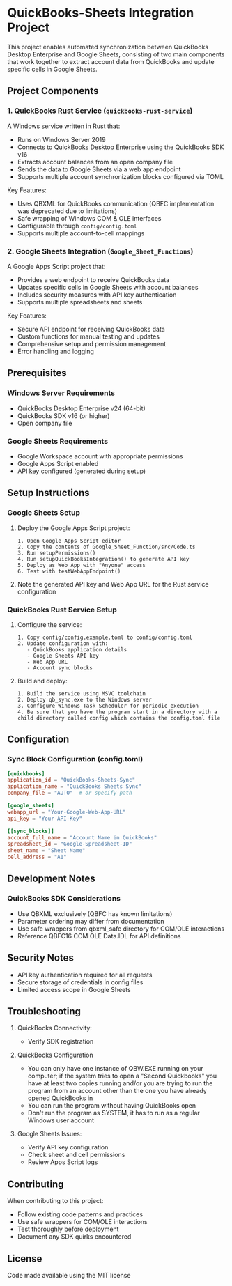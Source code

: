 # QuickBooks-Sheets Integration Project

This project enables automated synchronization between QuickBooks Desktop Enterprise and Google Sheets, consisting of two main components that work together to extract account data from QuickBooks and update specific cells in Google Sheets.

## Project Components

### 1. QuickBooks Rust Service (`quickbooks-rust-service`)

A Windows service written in Rust that:
- Runs on Windows Server 2019
- Connects to QuickBooks Desktop Enterprise using the QuickBooks SDK v16
- Extracts account balances from an open company file
- Sends the data to Google Sheets via a web app endpoint
- Supports multiple account synchronization blocks configured via TOML

Key Features:
- Uses QBXML for QuickBooks communication (QBFC implementation was deprecated due to limitations)
- Safe wrapping of Windows COM & OLE interfaces
- Configurable through `config/config.toml`
- Supports multiple account-to-cell mappings

### 2. Google Sheets Integration (`Google_Sheet_Functions`)

A Google Apps Script project that:
- Provides a web endpoint to receive QuickBooks data
- Updates specific cells in Google Sheets with account balances
- Includes security measures with API key authentication
- Supports multiple spreadsheets and sheets

Key Features:
- Secure API endpoint for receiving QuickBooks data
- Custom functions for manual testing and updates
- Comprehensive setup and permission management
- Error handling and logging

## Prerequisites

### Windows Server Requirements
- QuickBooks Desktop Enterprise v24 (64-bit)
- QuickBooks SDK v16 (or higher)
- Open company file

### Google Sheets Requirements
- Google Workspace account with appropriate permissions
- Google Apps Script enabled
- API key configured (generated during setup)

## Setup Instructions

### Google Sheets Setup

1. Deploy the Google Apps Script project:
   ```
   1. Open Google Apps Script editor
   2. Copy the contents of Google_Sheet_Function/src/Code.ts
   3. Run setupPermissions()
   4. Run setupQuickBooksIntegration() to generate API key
   5. Deploy as Web App with "Anyone" access
   6. Test with testWebAppEndpoint()
   ```

2. Note the generated API key and Web App URL for the Rust service configuration

### QuickBooks Rust Service Setup

1. Configure the service:
   ```
   1. Copy config/config.example.toml to config/config.toml
   2. Update configuration with:
      - QuickBooks application details
      - Google Sheets API key
      - Web App URL
      - Account sync blocks
   ```

2. Build and deploy:
   ```
   1. Build the service using MSVC toolchain
   2. Deploy qb_sync.exe to the Windows server
   3. Configure Windows Task Scheduler for periodic execution
   4. Be sure that you have the program start in a directory with a child directory called config which contains the config.toml file
   ```

## Configuration

### Sync Block Configuration (config.toml)
```toml
[quickbooks]
application_id = "QuickBooks-Sheets-Sync"
application_name = "QuickBooks Sheets Sync"
company_file = "AUTO"  # or specify path

[google_sheets]
webapp_url = "Your-Google-Web-App-URL"
api_key = "Your-API-Key"

[[sync_blocks]]
account_full_name = "Account Name in QuickBooks"
spreadsheet_id = "Google-Spreadsheet-ID"
sheet_name = "Sheet Name"
cell_address = "A1"
```

## Development Notes

### QuickBooks SDK Considerations
- Use QBXML exclusively (QBFC has known limitations)
- Parameter ordering may differ from documentation
- Use safe wrappers from qbxml_safe directory for COM/OLE interactions
- Reference QBFC16 COM OLE Data.IDL for API definitions

## Security Notes

- API key authentication required for all requests
- Secure storage of credentials in config files
- Limited access scope in Google Sheets

## Troubleshooting

1. QuickBooks Connectivity:
   - Verify SDK registration

2. QuickBooks Configuration
   - You can only have one instance of QBW.EXE running on your computer; if the system tries to open a "Second Quickbooks" you have at least two copies running and/or you are trying to run the program from an account other than the one you have already opened QuickBooks in
   - You can run the program without having QuickBooks open
   - Don't run the program as SYSTEM, it has to run as a regular Windows user account

2. Google Sheets Issues:
   - Verify API key configuration
   - Check sheet and cell permissions
   - Review Apps Script logs

## Contributing

When contributing to this project:
- Follow existing code patterns and practices
- Use safe wrappers for COM/OLE interactions
- Test thoroughly before deployment
- Document any SDK quirks encountered

## License

Code made available using the MIT license
